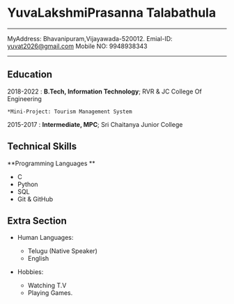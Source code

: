YuvaLakshmiPrasanna Talabathula
============

-------------------     ----------------------------
 MyAddress:              Bhavanipuram,Vijayawada-520012.
 Emial-ID:               yuvat2026@gmail.com
 Mobile NO:              9948938343
-------------------     ----------------------------

Education
---------

2018-2022
:   **B.Tech, Information Technology**; RVR & JC College Of Engineering

    *Mini-Project: Tourism Management System

2015-2017
:   **Intermediate, MPC**; Sri Chaitanya Junior College


Technical Skills
-------------------- 
**Programming Languages **
* C
* Python
* SQL
* Git & GitHub

[ref]: https://github.com/githubuser/superlongprojectname

Extra Section 
----------------------------------------

* Human Languages:

     * Telugu (Native Speaker)
     * English
     
* Hobbies:
    * Watching T.V
    * Playing Games.
